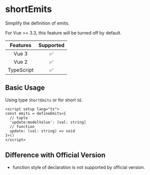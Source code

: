 # shortEmits

<StabilityLevel level="stable" />

Simplify the definition of emits.

For Vue >= 3.3, this feature will be turned off by default.

|  Features  |     Supported      |
| :--------: | :----------------: |
|   Vue 3    | :white_check_mark: |
|   Vue 2    | :white_check_mark: |
| TypeScript | :white_check_mark: |

## Basic Usage

Using type `ShortEmits` or for short `SE`.

```vue
<script setup lang="ts">
const emits = defineEmits<{
  // tuple
  'update:modelValue': [val: string]
  // function
  update: (val: string) => void
}>()
</script>
```

## Difference with Official Version

- function style of declaration is not supported by official version.
